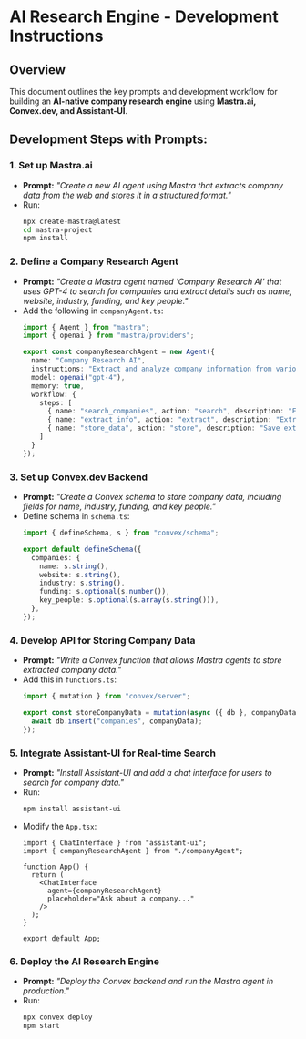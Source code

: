 # AI Research Engine - Development Instructions

## Overview
This document outlines the key prompts and development workflow for building an **AI-native company research engine** using **Mastra.ai, Convex.dev, and Assistant-UI**.

## Development Steps with Prompts:

### 1. Set up Mastra.ai
- **Prompt:** *"Create a new AI agent using Mastra that extracts company data from the web and stores it in a structured format."*
- Run:
  ```bash
  npx create-mastra@latest
  cd mastra-project
  npm install
  ```

### 2. Define a Company Research Agent
- **Prompt:** *"Create a Mastra agent named 'Company Research AI' that uses GPT-4 to search for companies and extract details such as name, website, industry, funding, and key people."*
- Add the following in `companyAgent.ts`:
  ```typescript
  import { Agent } from "mastra";
  import { openai } from "mastra/providers";

  export const companyResearchAgent = new Agent({
    name: "Company Research AI",
    instructions: "Extract and analyze company information from various sources.",
    model: openai("gpt-4"),
    memory: true,
    workflow: {
      steps: [
        { name: "search_companies", action: "search", description: "Find company details online." },
        { name: "extract_info", action: "extract", description: "Extract website, funding, and key people." },
        { name: "store_data", action: "store", description: "Save extracted data in Convex." }
      ]
    }
  });
  ```

### 3. Set up Convex.dev Backend
- **Prompt:** *"Create a Convex schema to store company data, including fields for name, industry, funding, and key people."*
- Define schema in `schema.ts`:
  ```typescript
  import { defineSchema, s } from "convex/schema";

  export default defineSchema({
    companies: {
      name: s.string(),
      website: s.string(),
      industry: s.string(),
      funding: s.optional(s.number()),
      key_people: s.optional(s.array(s.string())),
    },
  });
  ```

### 4. Develop API for Storing Company Data
- **Prompt:** *"Write a Convex function that allows Mastra agents to store extracted company data."*
- Add this in `functions.ts`:
  ```typescript
  import { mutation } from "convex/server";

  export const storeCompanyData = mutation(async ({ db }, companyData) => {
    await db.insert("companies", companyData);
  });
  ```

### 5. Integrate Assistant-UI for Real-time Search
- **Prompt:** *"Install Assistant-UI and add a chat interface for users to search for company data."*
- Run:
  ```bash
  npm install assistant-ui
  ```
- Modify the `App.tsx`:
  ```tsx
  import { ChatInterface } from "assistant-ui";
  import { companyResearchAgent } from "./companyAgent";

  function App() {
    return (
      <ChatInterface
        agent={companyResearchAgent}
        placeholder="Ask about a company..."
      />
    );
  }

  export default App;
  ```

### 6. Deploy the AI Research Engine
- **Prompt:** *"Deploy the Convex backend and run the Mastra agent in production."*
- Run:
  ```bash
  npx convex deploy
  npm start
  ```
